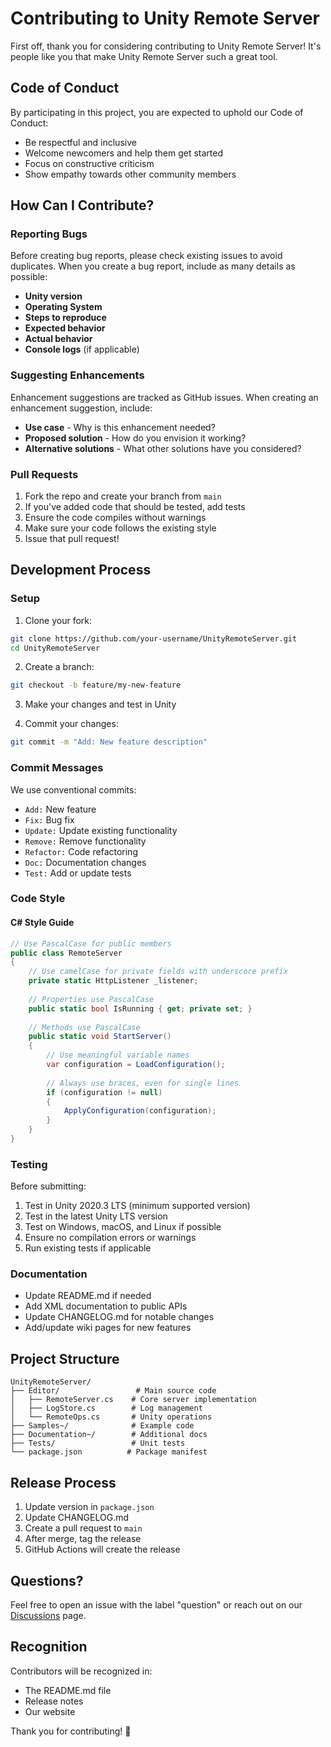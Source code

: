 # Contributing to Unity Remote Server

First off, thank you for considering contributing to Unity Remote Server! It's people like you that make Unity Remote Server such a great tool.

## Code of Conduct

By participating in this project, you are expected to uphold our Code of Conduct:
- Be respectful and inclusive
- Welcome newcomers and help them get started
- Focus on constructive criticism
- Show empathy towards other community members

## How Can I Contribute?

### Reporting Bugs

Before creating bug reports, please check existing issues to avoid duplicates. When you create a bug report, include as many details as possible:

- **Unity version**
- **Operating System**
- **Steps to reproduce**
- **Expected behavior**
- **Actual behavior**
- **Console logs** (if applicable)

### Suggesting Enhancements

Enhancement suggestions are tracked as GitHub issues. When creating an enhancement suggestion, include:

- **Use case** - Why is this enhancement needed?
- **Proposed solution** - How do you envision it working?
- **Alternative solutions** - What other solutions have you considered?

### Pull Requests

1. Fork the repo and create your branch from `main`
2. If you've added code that should be tested, add tests
3. Ensure the code compiles without warnings
4. Make sure your code follows the existing style
5. Issue that pull request!

## Development Process

### Setup

1. Clone your fork:
```bash
git clone https://github.com/your-username/UnityRemoteServer.git
cd UnityRemoteServer
```

2. Create a branch:
```bash
git checkout -b feature/my-new-feature
```

3. Make your changes and test in Unity

4. Commit your changes:
```bash
git commit -m "Add: New feature description"
```

### Commit Messages

We use conventional commits:

- `Add:` New feature
- `Fix:` Bug fix
- `Update:` Update existing functionality
- `Remove:` Remove functionality
- `Refactor:` Code refactoring
- `Doc:` Documentation changes
- `Test:` Add or update tests

### Code Style

#### C# Style Guide

```csharp
// Use PascalCase for public members
public class RemoteServer
{
    // Use camelCase for private fields with underscore prefix
    private static HttpListener _listener;
    
    // Properties use PascalCase
    public static bool IsRunning { get; private set; }
    
    // Methods use PascalCase
    public static void StartServer()
    {
        // Use meaningful variable names
        var configuration = LoadConfiguration();
        
        // Always use braces, even for single lines
        if (configuration != null)
        {
            ApplyConfiguration(configuration);
        }
    }
}
```

### Testing

Before submitting:

1. Test in Unity 2020.3 LTS (minimum supported version)
2. Test in the latest Unity LTS version
3. Test on Windows, macOS, and Linux if possible
4. Ensure no compilation errors or warnings
5. Run existing tests if applicable

### Documentation

- Update README.md if needed
- Add XML documentation to public APIs
- Update CHANGELOG.md for notable changes
- Add/update wiki pages for new features

## Project Structure

```
UnityRemoteServer/
├── Editor/                 # Main source code
│   ├── RemoteServer.cs    # Core server implementation
│   ├── LogStore.cs        # Log management
│   └── RemoteOps.cs       # Unity operations
├── Samples~/              # Example code
├── Documentation~/        # Additional docs
├── Tests/                 # Unit tests
└── package.json          # Package manifest
```

## Release Process

1. Update version in `package.json`
2. Update CHANGELOG.md
3. Create a pull request to `main`
4. After merge, tag the release
5. GitHub Actions will create the release

## Questions?

Feel free to open an issue with the label "question" or reach out on our [Discussions](https://github.com/dsgarage/UnityRemoteServer/discussions) page.

## Recognition

Contributors will be recognized in:
- The README.md file
- Release notes
- Our website

Thank you for contributing! 🎉